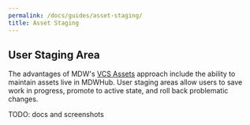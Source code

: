 ```yaml
---
permalink: /docs/guides/asset-staging/
title: Asset Staging
---
```


## User Staging Area
The advantages of MDW's [VCS Assets](../../help/assets.html) approach include the ability to maintain assets live in
MDWHub.  User staging areas allow users to save work in progress, promote to active state, and roll back problematic
changes.

TODO: docs and screenshots
